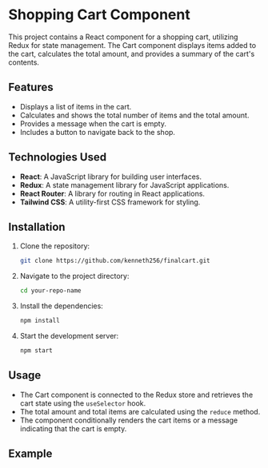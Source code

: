 # Shopping Cart Component

This project contains a React component for a shopping cart, utilizing Redux for state management. The Cart component displays items added to the cart, calculates the total amount, and provides a summary of the cart's contents.

## Features

- Displays a list of items in the cart.
- Calculates and shows the total number of items and the total amount.
- Provides a message when the cart is empty.
- Includes a button to navigate back to the shop.

## Technologies Used

- **React**: A JavaScript library for building user interfaces.
- **Redux**: A state management library for JavaScript applications.
- **React Router**: A library for routing in React applications.
- **Tailwind CSS**: A utility-first CSS framework for styling.

## Installation

1. Clone the repository:
   ```bash
   git clone https://github.com/kenneth256/finalcart.git
   ```

2. Navigate to the project directory:
   ```bash
   cd your-repo-name
   ```

3. Install the dependencies:
   ```bash
   npm install
   ```

4. Start the development server:
   ```bash
   npm start
   ```

## Usage

- The Cart component is connected to the Redux store and retrieves the cart state using the `useSelector` hook.
- The total amount and total items are calculated using the `reduce` method.
- The component conditionally renders the cart items or a message indicating that the cart is empty.

## Example
